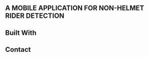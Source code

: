 
  ## A MOBILE APPLICATION FOR NON-HELMET RIDER DETECTION
  <!-- image or video of project -->
  
  ## Built With
  
  ## Contact
